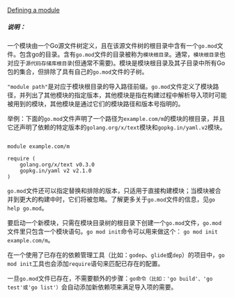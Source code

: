 
[Defining a module](https://golang.google.cn/cmd/go/#hdr-Defining_a_module)


##### 说明：

一个模块由一个Go源文件树定义，且在该源文件树的根目录中含有一个`go.mod`文件。包含go的目录。含有`go.mod`文件的目录被称为`模块根目录`。通常，`模块根目录`也对应于`源代码存储库根目录`(但通常不需要)。模块是模块根目录及其子目录中所有Go包的集合，但排除了具有自己的`go.mod`文件的子树。

`"module path"`是对应于模块根目录的导入路径前缀。`go.mod`文件定义了模块路径，并列出了其他模块的指定版本，其他模块是指在构建过程中解析导入项时可能被用到的模块，其他模块是通过它们的模块路径和版本号指明的。

举例：下面的`go.mod`文件声明了一个路径为`example.com/m`的模块的根目录，并且它还声明了依赖的特定版本的`golang.org/x/text`模块和`gopkg.in/yaml.v2`模块。

```

module example.com/m

require (
    golang.org/x/text v0.3.0
    gopkg.in/yaml v2 v2.1.0
)

```

`go.mod`文件还可以指定替换和排除的版本，只适用于直接构建模块；当模块被合并到更大的构建中时，它们将被忽略。了解更多关于`go.mod`文件的信息，见`go help go.mod`。

要启动一个新模块，只需在模块目录树的根目录下创建一个`go.mod`文件，`go.mod`文件里只包含一个模块语句。`go mod init`命令可以用来做这个：
`go mod init example.com/m`。

在一个使用了已存在的依赖管理工具（比如：`godep`、`glide`或`dep`）的项目中，`go mod init`工具也会添加`require`语句来匹配已存在的配置。

一旦`go.mod`文件已存在，不需要额外的步骤：`go命令（比如：'go build'、'go test'或'go list'）`会自动添加新依赖项来满足导入项的需要。
